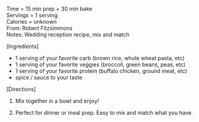 Time = 15 min prep + 30 min bake\
Servings = 1 serving\
Calories = unknown\
From: Robert Fitzsimmons\
Notes: Wedding reception recipe, mix and match

[Ingredients]

-  1 serving of your favorite carb (brown rice, whole wheat pasta, etc)
-  1 serving of your favorite veggies (broccoli, green beans, peas, etc)
-  1 serving of your favorite protein (buffalo chicken, ground meat, etc)
-  spice / sauce to your taste 

[Directions]

1.  Mix together in a bowl and enjoy!

2. Perfect for dinner or meal prep. Easy to mix and match what you have. 